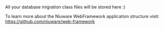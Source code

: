 All your database migration class files will be stored here :)  

To learn more about the Niuware WebFramework application structure visit:   
https://github.com/niuware/web-framework
 